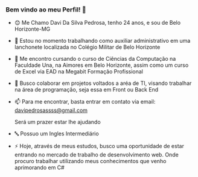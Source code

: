 ### Bem vindo ao meu Perfil! 👋
- 😊 Me Chamo Davi Da Silva Pedrosa, tenho 24 anos, e sou de Belo Horizonte-MG

- 🔭 Estou no momento trabalhando como auxiliar administrativo em uma lanchonete localizada no Colégio Militar de Belo Horizonte
- 🌱 Me encontro cursando o curso de Ciências da Computação na Faculdade Una, na Aimores em Belo Horizonte, assim como um curso de Excel via EAD na Megabit Formação Profissional
- 👯 Busco colaborar em projetos voltados a aréa de TI, visando trabalhar na área de programação, seja essa em Front ou Back End
- 📫 Para me encontrar, basta entrar em contato via email: davipedrosassss@gmail.com
 
   Será um prazer estar lhe ajudando
- 🔤 Possuo um Ingles Intermediário
- ⚡ Hoje, através de meus estudos, busco uma oportunidade de estar entrando no mercado de trabalho de desenvolvimento web. Onde procuro trabalhar utilizando meus conhecimentos que venho aprimorando em C#



